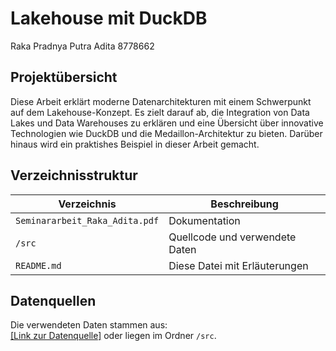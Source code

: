 
# Lakehouse mit DuckDB
Raka Pradnya Putra Adita 8778662

## Projektübersicht

Diese Arbeit erklärt moderne Datenarchitekturen mit einem Schwerpunkt auf dem Lakehouse-Konzept. Es zielt darauf ab, die Integration von Data Lakes und Data Warehouses zu erklären und eine Übersicht über innovative Technologien wie DuckDB und die Medaillon-Architektur zu bieten. Darüber hinaus wird ein praktishes Beispiel in dieser Arbeit gemacht.

## Verzeichnisstruktur
| Verzeichnis   | Beschreibung                    |
|---------------|---------------------------------|
| `Seminararbeit_Raka_Adita.pdf`       | Dokumentation                  |
| `/src`        | Quellcode und verwendete Daten |
| `README.md`   | Diese Datei mit Erläuterungen  |



## Datenquellen
Die verwendeten Daten stammen aus:  
[\[Link zur Datenquelle\]](https://www.kaggle.com/datasets/zeesolver/consumer-behavior-and-shopping-habits-dataset?resource=download&select=shopping_behavior_updated.csv) oder liegen im Ordner `/src`.









